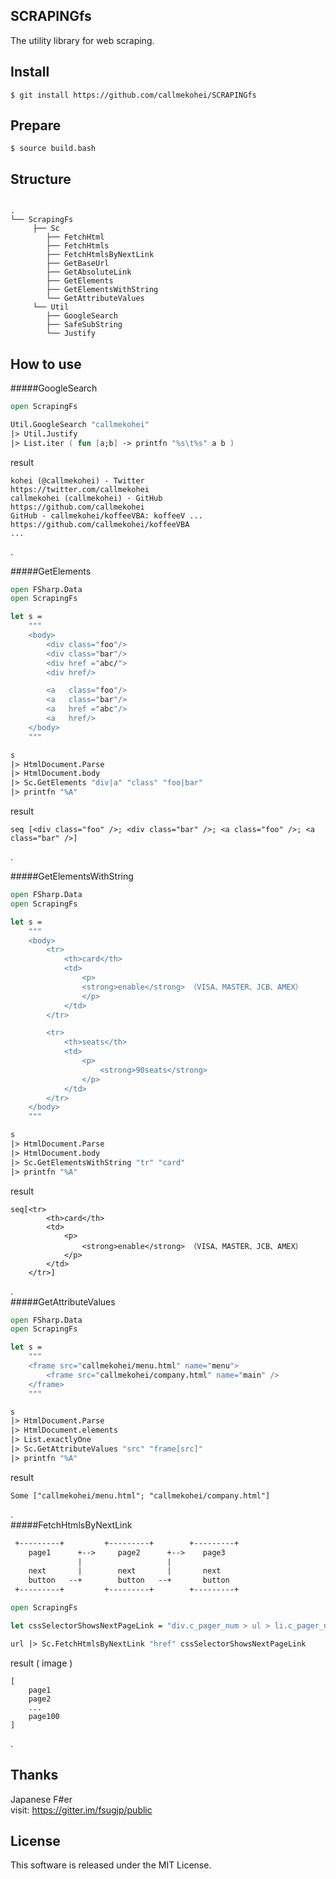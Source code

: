 SCRAPINGfs
---
The utility library for web scraping.

Install
---
```
$ git install https://github.com/callmekohei/SCRAPINGfs
```

Prepare
---
```
$ source build.bash
```

Structure
---
```

.
└── ScrapingFs
     ├── Sc
        ├── FetchHtml
        ├── FetchHtmls
        ├── FetchHtmlsByNextLink 
        ├── GetBaseUrl
        ├── GetAbsoluteLink
        ├── GetElements
        ├── GetElementsWithString
        └── GetAttributeValues
     └── Util
        ├── GoogleSearch
        ├── SafeSubString
        └── Justify
```

How to use
---
#####GoogleSearch
```fsharp
open ScrapingFs

Util.GoogleSearch "callmekohei"
|> Util.Justify
|> List.iter ( fun [a;b] -> printfn "%s\t%s" a b )
```
result
```text
kohei (@callmekohei) - Twitter              https://twitter.com/callmekohei
callmekohei (callmekohei) · GitHub          https://github.com/callmekohei
GitHub - callmekohei/koffeeVBA: koffeeV ... https://github.com/callmekohei/koffeeVBA
...
```

.  

#####GetElements
```fsharp
open FSharp.Data
open ScrapingFs

let s =
    """
    <body>
        <div class="foo"/>
        <div class="bar"/>
        <div href ="abc/">
        <div href/>

        <a   class="foo"/>
        <a   class="bar"/>
        <a   href ="abc"/>
        <a   href/>
    </body>
    """

s
|> HtmlDocument.Parse
|> HtmlDocument.body
|> Sc.GetElements "div|a" "class" "foo|bar"
|> printfn "%A"

```
result
```
seq [<div class="foo" />; <div class="bar" />; <a class="foo" />; <a class="bar" />]
```
.  

#####GetElementsWithString
```fsharp
open FSharp.Data
open ScrapingFs

let s =
    """
    <body>
        <tr>
            <th>card</th>
            <td>
                <p>
                <strong>enable</strong> （VISA、MASTER、JCB、AMEX）
                </p>
            </td>
        </tr>

        <tr>
            <th>seats</th>
            <td>
                <p>
                    <strong>90seats</strong>
                </p>
            </td>
        </tr>
    </body>
    """

s
|> HtmlDocument.Parse
|> HtmlDocument.body
|> Sc.GetElementsWithString "tr" "card"
|> printfn "%A"
```
result
```
seq[<tr>
        <th>card</th>
        <td>
            <p>
                <strong>enable</strong> （VISA、MASTER、JCB、AMEX） 
            </p>
        </td>
    </tr>]
```

.  
#####GetAttributeValues
```fsharp
open FSharp.Data
open ScrapingFs

let s =
    """
    <frame src="callmekohei/menu.html" name="menu">
        <frame src="callmekohei/company.html" name="main" />
    </frame>
    """

s
|> HtmlDocument.Parse
|> HtmlDocument.elements
|> List.exactlyOne
|> Sc.GetAttributeValues "src" "frame[src]"
|> printfn "%A"

```
result
```
Some ["callmekohei/menu.html"; "callmekohei/company.html"]
```


.  
#####FetchHtmlsByNextLink
```fsharp
 +---------+         +---------+        +---------+
    page1      +-->     page2      +-->    page3
               |                   |
    next       |        next       |       next
    button   --+        button   --+       button
 +---------+         +---------+        +---------+
```


```fsharp
open ScrapingFs

let cssSelectorShowsNextPageLink = "div.c_pager_num > ul > li.c_pager_num-next > a"

url |> Sc.FetchHtmlsByNextLink "href" cssSelectorShowsNextPageLink
```
result ( image )
```
[
    page1
    page2
    ...
    page100
]

```


.  


Thanks
---
Japanese F#er  
visit: https://gitter.im/fsugjp/public  

License
---
This software is released under the MIT License.

